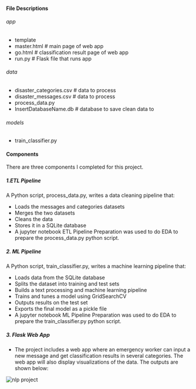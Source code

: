 #### File Descriptions
###### app
- template
- master.html  # main page of web app
- go.html  # classification result page of web app
- run.py  # Flask file that runs app

###### data
- disaster_categories.csv  # data to process 
- disaster_messages.csv  # data to process
- process_data.py
- InsertDatabaseName.db   # database to save clean data to

###### models
- train_classifier.py

#### Components
There are three components I completed for this project.

##### 1.ETL Pipeline
A Python script, process_data.py, writes a data cleaning pipeline that:

- Loads the messages and categories datasets
- Merges the two datasets
- Cleans the data
- Stores it in a SQLite database
- A jupyter notebook ETL Pipeline Preparation was used to do EDA to prepare the process_data.py python script.

##### 2. ML Pipeline
A Python script, train_classifier.py, writes a machine learning pipeline that:

- Loads data from the SQLite database
- Splits the dataset into training and test sets
- Builds a text processing and machine learning pipeline
- Trains and tunes a model using GridSearchCV
- Outputs results on the test set
- Exports the final model as a pickle file
- A jupyter notebook ML Pipeline Preparation was used to do EDA to prepare the train_classifier.py python script.

##### 3. Flask Web App
- The project includes a web app where an emergency worker can input a new message and get classification results in several categories. The web app will also display visualizations of the data. The outputs are shown below:

![nlp project](https://user-images.githubusercontent.com/109032944/209447529-e5164cf1-2eac-4e72-ae96-aca451269b54.PNG)

